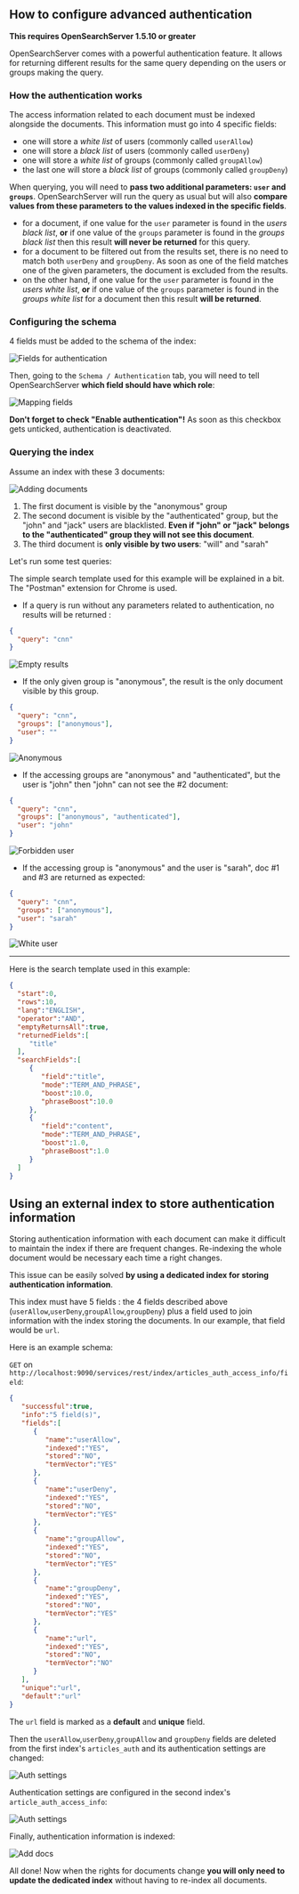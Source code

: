 ## How to configure advanced authentication

**This requires OpenSearchServer 1.5.10 or greater**

OpenSearchServer comes with a powerful authentication feature. It allows for returning different results for the same query depending on the users or groups making the query.

### How the authentication works

The access information related to each document must be indexed alongside the documents. This information must go into 4 specific fields:

* one will store a _white list_ of users (commonly called `userAllow`)
* one will store a _black list_ of users (commonly called `userDeny`)
* one will store a _white list_ of groups (commonly called `groupAllow`)
* the last one will store a _black list_ of groups (commonly called `groupDeny`)

When querying, you will need to **pass two additional parameters: `user` and `groups`**. OpenSearchServer will run the query as usual but will also **compare values from these parameters to the values indexed in the specific fields**.

* for a document, if one value for the `user` parameter is found in the _users black list_, **or** if one value of the `groups` parameter is found in the _groups black list_ then this result **will never be returned** for this query.
* for a document to be filtered out from the results set, there is no need to match both `userDeny` and `groupDeny`. As soon as one of the field matches one of the given parameters, the document is excluded from the results.
* on the other hand, if one value for the `user` parameter is found in the _users white list_, **or** if one value of the `groups` parameter is found in the _groups white list_ for a document then this result **will be returned**.

### Configuring the schema

4 fields must be added to the schema of the index:

![Fields for authentication](auth_fields.png)

Then, going to the `Schema / Authentication` tab, you will need to tell OpenSearchServer **which field should have which role**:

![Mapping fields](auth_role.png)

**Don't forget to check "Enable authentication"!** As soon as this checkbox gets unticked, authentication is deactivated.

### Querying the index

Assume an index with these 3 documents:

![Adding documents](auth_add_docs.png)

1. The first document is visible by the "anonymous" group
2. The second document is visible by the "authenticated" group, but the "john" and "jack" users are blacklisted. **Even if "john" or "jack" belongs to the "authenticated" group they will not see this document**.
3. The third document is **only visible by two users**: "will" and "sarah"

Let's run some test queries:

The simple search template used for this example will be explained in a bit. The "Postman" extension for Chrome is used.

* If a query is run without any parameters related to authentication, no results will be returned :


```json
{
  "query": "cnn"
}
```

![Empty results](auth_query_empty.png)

* If the only given group is "anonymous", the result is the only document visible by this group.

```json
{
  "query": "cnn",
  "groups": ["anonymous"],
  "user": ""
}
```

![Anonymous](auth_anonymous.png)


* If the accessing groups are "anonymous" and "authenticated", but the user is "john" then "john" can not see the #2 document:

```json
{
  "query": "cnn",
  "groups": ["anonymous", "authenticated"],
  "user": "john"
}
```

![Forbidden user](auth_john.png)


* If the accessing group is "anonymous" and the user is "sarah", doc #1 and #3 are returned as expected:


```json
{
  "query": "cnn",
  "groups": ["anonymous"],
  "user": "sarah"
}
```

![White user](auth_sarah.png)


----

Here is the search template used in this example:

```json
{   
  "start":0,
  "rows":10,
  "lang":"ENGLISH",
  "operator":"AND",
  "emptyReturnsAll":true,
  "returnedFields":[  
	 "title"
  ],
  "searchFields":[  
	 {  
		"field":"title",
		"mode":"TERM_AND_PHRASE",
		"boost":10.0,
		"phraseBoost":10.0
	 },
	 {  
		"field":"content",
		"mode":"TERM_AND_PHRASE",
		"boost":1.0,
		"phraseBoost":1.0
	 }
  ]
}
```

## Using an external index to store authentication information

Storing authentication information with each document can make it difficult to maintain the index if there are frequent changes. Re-indexing the whole document would be necessary each time a right changes.

This issue can be easily solved **by using a dedicated index for storing authentication information**.

This index must have 5 fields : the 4 fields described above (`userAllow`,`userDeny`,`groupAllow`,`groupDeny`) plus a field used to join information with the index storing the documents. In our example, that field would be `url`.

Here is an example schema:

`GET` on `http://localhost:9090/services/rest/index/articles_auth_access_info/field`:

```json
{  
   "successful":true,
   "info":"5 field(s)",
   "fields":[  
      {  
         "name":"userAllow",
         "indexed":"YES",
         "stored":"NO",
         "termVector":"YES"
      },
      {  
         "name":"userDeny",
         "indexed":"YES",
         "stored":"NO",
         "termVector":"YES"
      },
      {  
         "name":"groupAllow",
         "indexed":"YES",
         "stored":"NO",
         "termVector":"YES"
      },
      {  
         "name":"groupDeny",
         "indexed":"YES",
         "stored":"NO",
         "termVector":"YES"
      },
      {  
         "name":"url",
         "indexed":"YES",
         "stored":"NO",
         "termVector":"NO"
      }
   ],
   "unique":"url",
   "default":"url"
}
```

The `url` field is marked as a **default** and **unique** field.

Then the `userAllow`,`userDeny`,`groupAllow` and `groupDeny` fields are deleted from the first index's `articles_auth` and its authentication settings are changed:

![Auth settings](auth_settings.png)

Authentication settings are configured in the second index's `article_auth_access_info`:

![Auth settings](auth_settings2.png)

Finally, authentication information is indexed:

![Add docs](auth_add_docs2.png)

All done! Now when the rights for documents change **you will only need to update the dedicated index** without having to re-index all documents.
